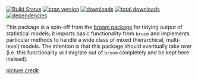 [![Build Status](https://travis-ci.org/bbolker/broom.mixed.svg?branch=master)](https://travis-ci.org/bbolker/broom.mixed)
[![cran version](http://www.r-pkg.org/badges/version/broom.mixed)](https://cran.r-project.org/package=broom.mixed)
[![downloads](http://cranlogs.r-pkg.org/badges/broom.mixed)](http://cranlogs.r-pkg.org/badges/broom.mixed)
[![total downloads](http://cranlogs.r-pkg.org/badges/grand-total/broom.mixed)](http://cranlogs.r-pkg.org/badges/grand-total/broom.mixed)
[![dependencies](https://tinyverse.netlify.com/badge/broom.mixed>)](https://CRAN.R-project.org/package=broom.mixed)

This package is a spin-off from the [broom package](https://github.com/tidyverse/broom) for tidying output of statistical models; it imports basic functionality from `broom` and implements particular methods to handle a wide class of mixed (hierarchical, multi-level) models. The intention is that this package should eventually take over (i.e. this functionality will migrate out of `broom` completely and be kept here instead).

[picture credit](https://www.maxpixel.net/Work-Lego-Males-Legomaennchen-Return-Workers-568039)
